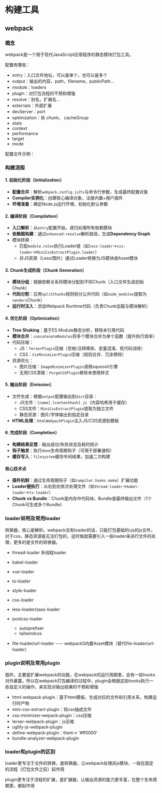 # 构建工具

## webpack

### 概念

webpack是一个用于现代JavaScript应用程序的静态模块打包工具。

配置有哪些：

- entry：入口文件地址，可以是单个，也可以是多个
- output：输出的内容，path，filename，publicPath...
- module：loaders
- plugin：对打包流程的干预和增强
- resolve：别名，扩展名...
- externals：外部扩展
- devServer：port
- optimization：拆 chunk， cacheGroup
- stats
- context
- performance
- target
- mode

配置文件示例：

### 构建流程

#### 1. **初始化阶段（Initialization）**

- **配置合并**：解析`webpack.config.js`/`ts`与命令行参数，生成最终配置对象
- **Compiler实例化**：创建核心编译对象，注册内置+用户插件
- **环境准备**：确定Node.js运行环境，初始化默认参数

#### 2. **编译阶段（Compilation）**

- **入口解析**：从`entry`配置开始，递归处理所有依赖模块
- **依赖图构建**：通过`enhanced-resolve`解析路径，生成**Dependency Graph**
- 模块转换：
  - 匹配`module.rules`执行Loader链（如`less-loader`→`css-loader`→`MiniCssExtractPlugin.loader`）
  - 非JS资源（Less/图片）通过Loader转换为JS模块或Asset模块

#### 3. **Chunk生成阶段（Chunk Generation）**

- **模块分组**：根据依赖关系将模块分配到不同Chunk（入口文件生成初始Chunk）
- **代码分割**：应用`splitChunks`规则拆分公共代码（如`node_modules`提取为`vendors`Chunk）
- **运行时注入**：添加Webpack Runtime代码（负责Chunk加载与模块解析）

#### 4. **优化阶段（Optimization）**

- **Tree Shaking**：基于ES Module静态分析，移除未引用代码
- **模块合并**：`concatenateModules`将多个模块合并为单个函数（提升执行效率）
- 代码压缩：
  - JS：`TerserPlugin`压缩（空格/注释移除、变量混淆、死代码消除）
  - CSS：`CssMinimizerPlugin`压缩（规则合并、冗余移除）
- 资源优化：
  - 图片压缩：`ImageMinimizerPlugin`调用squoosh引擎
  - 无用CSS清理：`PurgeCSSPlugin`移除未使用样式

#### 5. **输出阶段（Emission）**

- 文件生成：根据`output`配置输出到`dist`目录：
  - JS文件：`[name].[contenthash].js`（内容哈希用于缓存）
  - CSS文件：`MiniCssExtractPlugin`提取为独立文件
  - 静态资源：图片/字体输出到指定目录
- **HTML处理**：`HtmlWebpackPlugin`注入JS/CSS资源到模板

#### 6. **完成阶段（Completion）**

- **构建结果反馈**：输出成功/失败状态及耗时统计
- **钩子触发**：执行`done`生命周期钩子（可用于部署通知）
- **缓存写入**：`filesystem`缓存中间结果，加速二次构建

#### 核心技术点

- **插件机制**：通过生命周期钩子（如`compiler.hooks.make`）扩展功能
- **Loader链执行**：从右到左依次处理文件（如`thread-loader`→`babel-loader`→`ts-loader`）
- **Chunk vs Bundle**：Chunk是内存中代码块，Bundle是最终输出文件（1个Chunk可生成多个Bundle）

### loader说明及常用loader

转换器，核心是解析。webpack没有loader的话，只能打包基础的cjs的js文件，对于css，静态资源是无法打包的，这时候就需要引入一些loader来进行文件的处理，更多的是文件的转换器。

+ thread-loader  多线程loader
+ babel-loader
+ vue-loader
+ ts-loader
+ style-loader
+ css-loader
+ less-loader/sass-loader
+ postcss-loader
  + autoprefixer
  + tailwindcss

+ file-loader/url-loader  ---- webpack5内置Asset模块（替代file-loader/url-loader）

### plugin说明及常用plugin

插件，主要是扩展webpack的功能，在webpack的运行周期里，会有一些hooks对外暴露，所以在webpack打包编译的过程中，plugin会根据这些hooks执行一些自定义的操作，来实现对输出结果的干预和增强

+ html-webpack-plugin：基于html模板，生成对应的文件和引用关系，构建运行时产物
+ mini-css-extract-plugin：将css抽成文件
+ css-minimizer-wepack-plugin：css压缩
+ terser-webpack-plugin：js压缩
+ uglify-js-webpack-plugin
+ define-webpack-plugin：them-> '#ff0000'
+ bundle-analyzer-webpack-plugin

### loader和plugin的区别

loader更专注于文件的转换，是转换器，让webpack处理非js模块，一般在固定的流程（打包文件之前）起作用

plugin更专注于流程的扩展，是扩展器，让输出资源的能力更丰富，在整个生命周期里，都起作用







